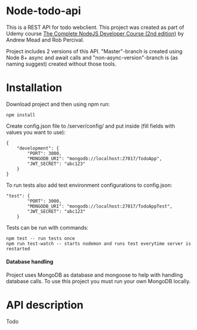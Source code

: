# Node-todo-api

This is a REST API for todo webclient. This project was created as part of Udemy course [The Complete NodeJS Developer Course (2nd edition)](https://www.udemy.com/the-complete-nodejs-developer-course-2) by Andrew Mead and Rob Percival.

Project includes 2 versions of this API. "Master"-branch is created using Node 8+ async and await calls and "non-async-version"-branch is (as naming suggest) created without those tools.

# Installation

Download project and then using npm run:
```
npm install
```

Create config.json file to /server/config/ and put inside (fill fields with values you want to use):
```
{
    "development": {
        "PORT": 3000,
        "MONGODB_URI": "mongodb://localhost:27017/TodoApp",
        "JWT_SECRET": "abc123"
    }
}
``` 

To run tests also add test environment configurations to config.json:
```
"test": {
        "PORT": 3000,
        "MONGODB_URI": "mongodb://localhost:27017/TodoAppTest",
        "JWT_SECRET": "abc123"
    }
```

Tests can be run with commands:
```
npm test -- run tests once
npm run test-watch -- starts nodemon and runs test everytime server is restarted
```


#### Database handling
Project uses MongoDB as database and mongoose to help with handling database calls. To use this project you must run your own MongoDB locally.

# API description
Todo

